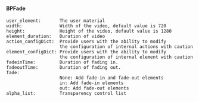 #### BPFade 
    
    user_element:       The user material
    width:              Width of the video, default value is 720 
    height:             Height of the video, default value is 1280
    element_duration:   Duration of video 
    action_configDict:  Provide users with the ability to modify 
                        the configuration of internal actions with caution
    element_configDict: Provide users with the ability to modify 
                        the configuration of internal element with caution
    fadeinTime:         Duration of fading in.
    fadeoutTime:        Duration of fading out. 
    fade: 
                        None: Add fade-in and fade-out elements
                        in: Add fade-in elements
                        out: Add fade-out elements 
    alpha_list:         Transparency control list